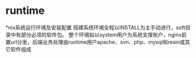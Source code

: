 runtime
=======

*nix系统运行环境及安装配置
搭建系统环境全程以INSTALL为主手动进行，soft目录中有部分必须的软件包。
整个环境拟以system用户为系统支撑账户，nginx前置url分发，后端业务处理由runtime用户apache、svn、php、mysql和resin或其它软件组成